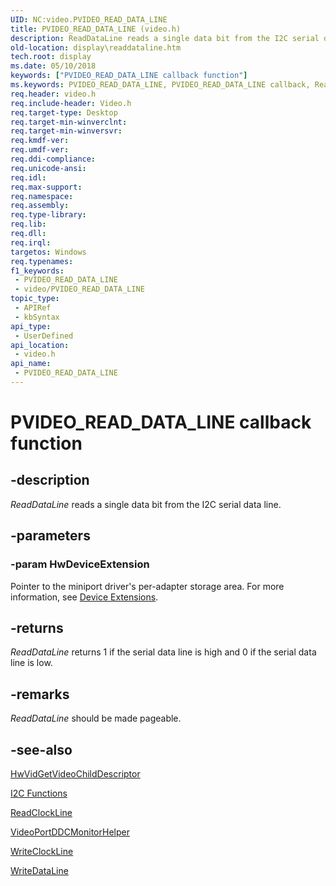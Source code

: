```yaml
---
UID: NC:video.PVIDEO_READ_DATA_LINE
title: PVIDEO_READ_DATA_LINE (video.h)
description: ReadDataLine reads a single data bit from the I2C serial data line.
old-location: display\readdataline.htm
tech.root: display
ms.date: 05/10/2018
keywords: ["PVIDEO_READ_DATA_LINE callback function"]
ms.keywords: PVIDEO_READ_DATA_LINE, PVIDEO_READ_DATA_LINE callback, ReadDataLine, ReadDataLine callback function [Display Devices], VideoMiniport_Functions_6507a035-50bc-4a1e-92bf-f07e75cf023b.xml, display.readdataline, video/ReadDataLine
req.header: video.h
req.include-header: Video.h
req.target-type: Desktop
req.target-min-winverclnt: 
req.target-min-winversvr: 
req.kmdf-ver: 
req.umdf-ver: 
req.ddi-compliance: 
req.unicode-ansi: 
req.idl: 
req.max-support: 
req.namespace: 
req.assembly: 
req.type-library: 
req.lib: 
req.dll: 
req.irql: 
targetos: Windows
req.typenames: 
f1_keywords:
 - PVIDEO_READ_DATA_LINE
 - video/PVIDEO_READ_DATA_LINE
topic_type:
 - APIRef
 - kbSyntax
api_type:
 - UserDefined
api_location:
 - video.h
api_name:
 - PVIDEO_READ_DATA_LINE
---
```


# PVIDEO_READ_DATA_LINE callback function


## -description

<i>ReadDataLine</i> reads a single data bit from the I2C serial data line.

## -parameters

### -param HwDeviceExtension

Pointer to the miniport driver's per-adapter storage area. For more information, see <a href="/windows-hardware/drivers/kernel/device-extensions">Device Extensions</a>.

## -returns

<i>ReadDataLine</i> returns 1 if the serial data line is high and 0 if the serial data line is low.

## -remarks

<i>ReadDataLine</i> should be made pageable.

## -see-also

<a href="/windows-hardware/drivers/ddi/video/nc-video-pvideo_hw_get_child_descriptor">HwVidGetVideoChildDescriptor</a>



<a href="/windows-hardware/drivers/ddi/index">I2C Functions</a>



<a href="/windows-hardware/drivers/ddi/video/nc-video-pvideo_read_clock_line">ReadClockLine</a>



<a href="/windows-hardware/drivers/ddi/video/nf-video-videoportddcmonitorhelper">VideoPortDDCMonitorHelper</a>



<a href="/windows-hardware/drivers/ddi/video/nc-video-pvideo_write_clock_line">WriteClockLine</a>



<a href="/windows-hardware/drivers/ddi/video/nc-video-pvideo_write_data_line">WriteDataLine</a>

